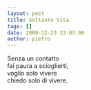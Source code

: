 ```yaml
---
layout: post
title: Soltanto Vita
tags: []
date: 2009-12-23 23:03:00
author: pietro
---
```

Senza un contatto<br/>fai paura a scioglierti,<br/>voglio solo vivere<br/>chiedo solo di vivere.
